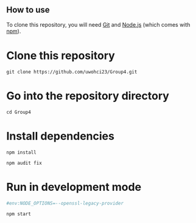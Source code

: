 
## How to use

To clone this repository, you will need [Git](https://git-scm.com/) and [Node.js](https://nodejs.org/en/download/) (which comes with [npm](http://npmjs.com)).


# Clone this repository
```
git clone https://github.com/uwohci23/Group4.git
```
# Go into the repository directory
```
cd Group4
```
# Install dependencies
```
npm install
```
```
npm audit fix
```
# Run in development mode
```bash
#env:NODE_OPTIONS=--openssl-legacy-provider
```
```
npm start
```
